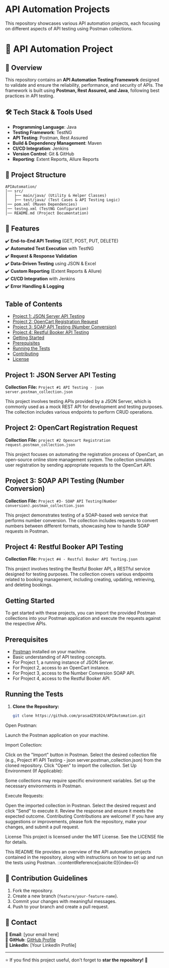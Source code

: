 # API Automation Projects

This repository showcases various API automation projects, each focusing on different aspects of API testing using Postman collections.

# 🚀 API Automation Project

## 📌 Overview
This repository contains an **API Automation Testing Framework** designed to validate and ensure the reliability, performance, and security of APIs. The framework is built using **Postman, Rest Assured, and Java**, following best practices in API testing.

## 🛠️ Tech Stack & Tools Used
- **Programming Language**: Java
- **Testing Framework**: TestNG
- **API Testing**: Postman, Rest Assured
- **Build & Dependency Management**: Maven
- **CI/CD Integration**: Jenkins
- **Version Control**: Git & GitHub
- **Reporting**: Extent Reports, Allure Reports

## 📂 Project Structure
```
APIAutomation/
│── src/
│   ├── main/java/ (Utility & Helper Classes)
│   ├── test/java/ (Test Cases & API Testing Logic)
│── pom.xml (Maven Dependencies)
│── testng.xml (TestNG Configuration)
│── README.md (Project Documentation)
```

## 🚀 Features
✔️ **End-to-End API Testing** (GET, POST, PUT, DELETE)  
✔️ **Automated Test Execution** with TestNG  
✔️ **Request & Response Validation**  
✔️ **Data-Driven Testing** using JSON & Excel  
✔️ **Custom Reporting** (Extent Reports & Allure)  
✔️ **CI/CD Integration** with Jenkins  
✔️ **Error Handling & Logging**  

## Table of Contents

- [Project 1: JSON Server API Testing](#project-1-json-server-api-testing)
- [Project 2: OpenCart Registration Request](#project-2-opencart-registration-request)
- [Project 3: SOAP API Testing (Number Conversion)](#project-3-soap-api-testing-number-conversion)
- [Project 4: Restful Booker API Testing](#project-4-restful-booker-api-testing)
- [Getting Started](#getting-started)
- [Prerequisites](#prerequisites)
- [Running the Tests](#running-the-tests)
- [Contributing](#contributing)
- [License](#license)

## Project 1: JSON Server API Testing

**Collection File:** `Project #1 API Testing - json server.postman_collection.json`

This project involves testing APIs provided by a JSON Server, which is commonly used as a mock REST API for development and testing purposes. The collection includes various endpoints to perform CRUD operations.

## Project 2: OpenCart Registration Request

**Collection File:** `project #2 Opencart Registration request.postman_collection.json`

This project focuses on automating the registration process of OpenCart, an open-source online store management system. The collection simulates user registration by sending appropriate requests to the OpenCart API.

## Project 3: SOAP API Testing (Number Conversion)

**Collection File:** `Project #3- SOAP API Testing(Number conversion).postman_collection.json`

This project demonstrates testing of a SOAP-based web service that performs number conversion. The collection includes requests to convert numbers between different formats, showcasing how to handle SOAP requests in Postman.

## Project 4: Restful Booker API Testing

**Collection File:** `Project #4 - Restful Booker API Testing.json`

This project involves testing the Restful Booker API, a RESTful service designed for testing purposes. The collection covers various endpoints related to booking management, including creating, updating, retrieving, and deleting bookings.

## Getting Started

To get started with these projects, you can import the provided Postman collections into your Postman application and execute the requests against the respective APIs.

## Prerequisites

- [Postman](https://www.postman.com/downloads/) installed on your machine.
- Basic understanding of API testing concepts.
- For Project 1, a running instance of JSON Server.
- For Project 2, access to an OpenCart instance.
- For Project 3, access to the Number Conversion SOAP API.
- For Project 4, access to the Restful Booker API.

## Running the Tests

1. **Clone the Repository:**

   ```bash
   git clone https://github.com/prasad291024/APIAutomation.git
Open Postman:

Launch the Postman application on your machine.

Import Collection:

Click on the "Import" button in Postman.
Select the desired collection file (e.g., Project #1 API Testing - json server.postman_collection.json) from the cloned repository.
Click "Open" to import the collection.
Set Up Environment (If Applicable):

Some collections may require specific environment variables. Set up the necessary environments in Postman.

Execute Requests:

Open the imported collection in Postman.
Select the desired request and click "Send" to execute it.
Review the response and ensure it meets the expected outcome.
Contributing
Contributions are welcome! If you have any suggestions or improvements, please fork the repository, make your changes, and submit a pull request.

License
This project is licensed under the MIT License. See the LICENSE file for details.

This README file provides an overview of the API automation projects contained in the repository, along with instructions on how to set up and run the tests using Postman.
::contentReference[oaicite:0]{index=0}

## 🤝 Contribution Guidelines
1. Fork the repository.
2. Create a new branch (`feature/your-feature-name`).
3. Commit your changes with meaningful messages.
4. Push to your branch and create a pull request.

## 📩 Contact
📧 **Email**: [your email here]  
🔗 **GitHub**: [GitHub Profile](https://github.com/prasad291024)  
💼 **LinkedIn**: [Your LinkedIn Profile]  

---
⭐ If you find this project useful, don't forget to **star the repository!** 🌟

 






